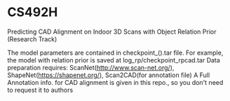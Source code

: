 # CS492H

Predicting CAD Alignment on Indoor 3D Scans with Object Relation Prior (Research Track)

The model parameters are contained in checkpoint_().tar file. For example, the model with relation prior is saved at log_rp/checkpoint_rpcad.tar
Data preparation requires: ScanNet(http://www.scan-net.org/), ShapeNet(https://shapenet.org/), Scan2CAD(for annotation file)
A Full Annotation info. for CAD alignment is given in this repo., so you don't need to request it to authors

